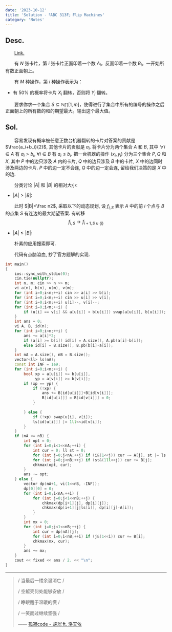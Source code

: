 ```yaml
---
date: '2023-10-12'
title: 'Solution -「ABC 313F」Flip Machines'
category: 'Notes'
---
```


## Desc.

&emsp;&emsp;[Link.](https://atcoder.jp/contests/abc313/tasks/abc313_f)

&emsp;&emsp;有 $N$ 张卡片，第 $i$ 张卡片正面印着一个数 $A_i$，反面印着一个数 $B_i$。一开始所有数正面朝上。

&emsp;&emsp;有 $M$ 种操作，第 $i$ 种操作表示为：

- 有 $50\%$ 的概率将卡片 $X_i$ 翻转，否则将 $Y_i$ 翻转。

&emsp;&emsp;要求你求一个集合 $S\subseteq \mathbb{N} \bigcap [1,m]$，使得进行了集合中所有的编号的操作之后正面朝上的所有数的和的期望最大。输出这个最大值。

## Sol.

&emsp;&emsp;容易发现有概率被任意正数台机器翻转的卡片对答案的贡献是 $\frac{a_i+b_i}{2}$, 其他卡片的贡献是 $a_i$. 将卡片分为两个集合 $A$ 和 $B$, 其中 $\forall i \in A$ 有 $a_i > b_i$, $\forall i \in B$ 有 $a_i \leqslant b_i$. 把一台机器的操作 $(x_i, y_i)$ 分为三个集合 $P, Q$ 和 $X$, 其中 $P$ 中的边只涉及 $A$ 内的卡片, $Q$ 中的边只涉及 $B$ 中的卡片, $X$ 中的边同时涉及两边的卡片. $P$ 中的边一定不会连, $Q$ 中的边一定会连, 留给我们决策的是 $X$ 中的边.

&emsp;&emsp;分类讨论 $|A|$ 和 $|B|$ 的相对大小:

- $|A| > |B|$:

&emsp;&emsp;此时 $|B|<\frac n2$, 采取以下的动态规划, 设 $f_{i, S}$ 表示 $A$ 中的前 $i$ 个点与 $B$ 的点集 $S$ 有连边的最大期望答案. 有转移
$$
f_{i, S}\rightarrow f_{i+1, S\cup\{j\}}
$$

- $|A| \leqslant |B|$:

&emsp;&emsp;朴素的应用搜索即可.

&emsp;&emsp;代码有点脑溢血, 抄了官方题解的实现.

```cpp
int main()
{
    ios::sync_with_stdio(0);
    cin.tie(nullptr);
    int n, m; cin >> n >> m;
    vi a(n), b(n), u(m), v(m);
    for (int i=0;i<n;++i) cin >> a[i] >> b[i];
    for (int i=0;i<m;++i) cin >> u[i] >> v[i];
    for (int i=0;i<m;++i) u[i]--, v[i]--;
    for (int i=0;i<m;++i) {
        if (u[i] == v[i] && a[u[i]] < b[u[i]]) swap(a[u[i]], b[u[i]]);
    }
    int ans = 0;
    vi A, B, id(n);
    for (int i=0;i<n;++i) {
        ans += a[i]*2;
        if (a[i] >= b[i]) id[i] = A.size(), A.pb(a[i]-b[i]);
        else id[i] = B.size(), B.pb(b[i]-a[i]);
    }
    int nA = A.size(), nB = B.size();
    vector<ll> ls(nA);
    const int INF = 1e9;
    for (int i=0;i<m;++i) {
        bool xp = a[u[i]] >= b[u[i]],
             yp = a[v[i]] >= b[v[i]];
        if (xp == yp) {
            if (!xp) {
                ans += B[id[u[i]]]+B[id[v[i]]];
                B[id[u[i]]] = B[id[v[i]]] = 0;
            }
               
        } else {
            if (!xp) swap(u[i], v[i]);
            ls[id[u[i]]] |= 1ll<<id[v[i]];
        }
    }
    if (nA <= nB) {
        int opt = 0;
        for (int i=0;i<1<<nA;++i) {
            int cur = 0; ll st = 0;
            for (int j=0;j<nA;++j) if (i&(1<<j)) cur -= A[j], st |= ls[j];
            for (int j=0;j<nB;++j) if (st&(1ll<<j)) cur += B[j];
            chkmax(opt, cur);
        }
        ans += opt;
    } else {
        vector dp(nA+1, vi(1<<nB, -INF));
        dp[0][0] = 0;
        for (int i=0;i<nA;++i) {
            for (int j=0;j<1<<nB;++j) {
                chkmax(dp[i+1][j], dp[i][j]);
                chkmax(dp[i+1][j|ls[i]], dp[i][j]-A[i]);
            }
        }
        int mx = 0;
        for (int j=0;j<1<<nB;++j) {
            int cur = dp[nA][j];
            for (int i=0;i<nB;++i) if (j&(1<<i)) cur += B[i];
            chkmax(mx, cur);
        }
        ans += mx;
    }
    cout << fixed << ans / 2. << "\n";
}
```

---

>/ 当最后一缕余温消亡 /
>
>/ 空躯壳何处能够安放 /
>
>/ 睁眼醒于温暖的慌 /
>
>/ 一笑而过继续坚强 /
>
> —— [孤寂code - *逆光* ft. 洛天依](https://vocadb.net/S/167707)
>